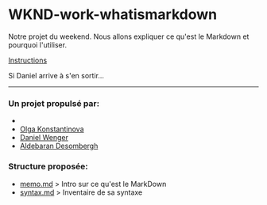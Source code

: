 # WKND-work-whatismarkdown
Notre projet du weekend. Nous allons expliquer ce qu'est le Markdown et pourquoi l'utiliser.

[Instructions](https://github.com/becodeorg/cycorp-promo-2/blob/master/Prairie/exercice-markdown.md)

Si Daniel arrive à s'en sortir...
***

### Un projet propulsé par:
*
* [Olga Konstantinova](https://github.com/datcrackadan)
* [Daniel Wenger](https://github.com/datcrackadan)
* [Aldebaran Desombergh](https://github.com/adesombergh)

### Structure proposée:
* [memo.md](memo.md) > Intro sur ce qu'est le MarkDown
* [syntax.md](syntax.md) > Inventaire de sa syntaxe
